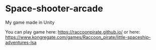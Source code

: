 # Space-shooter-arcade
My game made in Unity

You can play game here: https://raccoonpirate.github.io/
or
here: https://www.kongregate.com/games/Raccoon_pirate/little-spaceship-adventures-lsa
